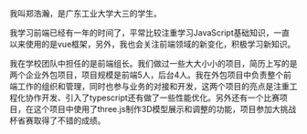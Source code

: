 我叫郑浩瀚，是广东工业大学大三的学生。

我学习前端已经有一年的时间了，平常比较注重学习JavaScript基础知识，一直以来使用的是vue框架，另外，我也会关注前端领域的新变化，积极学习新知识。

我在学校团队中担任的是前端组长。我们做过一些大大小小的项目，简历上写的是两个企业外包项目，项目规模是前端5人，后台4人。我在外包项目中负责整个前端工作的组织和管理，同时也参与业务的对接和开发，这两个项目的亮点是注重工程化协作开发、引入了typescript还有做了一些性能优化。另外还有一个比赛项目，在这个项目中使用了three.js制作3D模型展示和调整的功能，项目参加大挑战杯省赛取得了不错的成绩。

